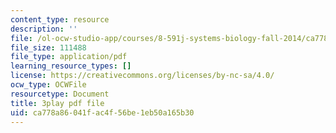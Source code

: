 ```yaml
---
content_type: resource
description: ''
file: /ol-ocw-studio-app/courses/8-591j-systems-biology-fall-2014/ca778a86041fac4f56be1eb50a165b30_6PxncdxIXNE.pdf
file_size: 111488
file_type: application/pdf
learning_resource_types: []
license: https://creativecommons.org/licenses/by-nc-sa/4.0/
ocw_type: OCWFile
resourcetype: Document
title: 3play pdf file
uid: ca778a86-041f-ac4f-56be-1eb50a165b30
---
```

